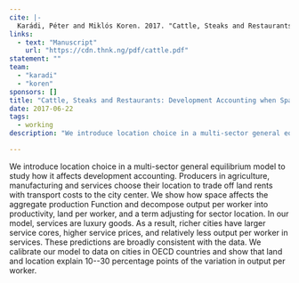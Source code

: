 ```yaml
---
cite: |-
  Karádi, Péter and Miklós Koren. 2017. "Cattle, Steaks and Restaurants: Development Accounting when Space Matters"
links:
  - text: "Manuscript"
    url: "https://cdn.thnk.ng/pdf/cattle.pdf"
statement: ""
team:
  - "karadi"
  - "koren"
sponsors: []
title: "Cattle, Steaks and Restaurants: Development Accounting when Space Matters"
date: 2017-06-22
tags:
  - working
description: "We introduce location choice in a multi-sector general equilibrium model to study how it affects development accounting. Producers in agriculture, manufacturing and services choose their location to trade off land rents with transport costs to the city center. We show how space affects the aggregate production Function and decompose output per worker into productivity, land per worker, and a term adjusting for sector location. In our model, services are luxury goods. As a result, richer cities have larger service cores, higher service prices, and relatively less output per worker in services. These predictions are broadly consistent with the data. We calibrate our model to data on cities in OECD countries and show that land and location explain 10--30 percentage points of the variation in output per worker.\n"

---
```


We introduce location choice in a multi-sector general equilibrium model to study how it affects development accounting. Producers in agriculture, manufacturing and services choose their location to trade off land rents with transport costs to the city center. We show how space affects the aggregate production Function and decompose output per worker into productivity, land per worker, and a term adjusting for sector location. In our model, services are luxury goods. As a result, richer cities have larger service cores, higher service prices, and relatively less output per worker in services. These predictions are broadly consistent with the data. We calibrate our model to data on cities in OECD countries and show that land and location explain 10--30 percentage points of the variation in output per worker.

